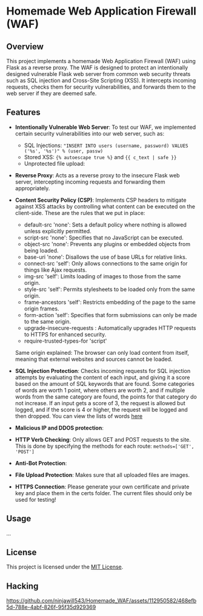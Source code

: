 # Homemade Web Application Firewall (WAF)

## Overview

This project implements a homemade Web Application Firewall (WAF) using Flask as a reverse proxy. The WAF is designed to protect an intentionally designed vulnerable Flask web server from common web security threats such as SQL injection and Cross-Site Scripting (XSS). It intercepts incoming requests, checks them for security vulnerabilities, and forwards them to the web server if they are deemed safe.

## Features

- **Intentionally Vulnerable Web Server**: To test our WAF, we implemented certain security vulnerabilities into our web server, such as:
    - SQL Injections: ```"INSERT INTO users (username, password) VALUES ('%s', '%s')" % (user, passw)```
    - Stored XSS: ```{% autoescape true %}``` and ```{{ c_text | safe }}```
    - Unprotected file upload:

- **Reverse Proxy**: Acts as a reverse proxy to the insecure Flask web server, intercepting incoming requests and forwarding them appropriately.

- **Content Security Policy (CSP)**: Implements CSP headers to mitigate against XSS attacks by controlling what content can be executed on the client-side. These are the rules that we put in place: 
    - default-src 'none': Sets a default policy where nothing is allowed unless explicitly permitted.
    - script-src 'none': Specifies that no JavaScript can be executed.
    - object-src 'none': Prevents any plugins or embedded objects from being loaded.
    - base-uri 'none': Disallows the use of base URLs for relative links.
    - connect-src 'self': Only allows connections to the same origin for things like Ajax requests.
    - img-src 'self': Limits loading of images to those from the same origin.
    - style-src 'self': Permits stylesheets to be loaded only from the same origin.
    - frame-ancestors 'self': Restricts embedding of the page to the same origin frames.
    - form-action 'self': Specifies that form submissions can only be made to the same origin.
    - upgrade-insecure-requests : Automatically upgrades HTTP requests to HTTPS for enhanced security.
    - require-trusted-types-for 'script' 

    Same origin explained: The browser can only load content from itself, meaning that external websites and sources cannot be loaded.

- **SQL Injection Protection**: Checks incoming requests for SQL injection attempts by evaluating the content of each input, and giving it a score based on the amount of SQL keywords that are found. Some categories of words are worth 1 point, where others are worth 2, and if multiple words from the same category are found, the points for that category do not increase. If an input gets a score of 3, the request is allowed but logged, and if the score is 4 or higher, the request will be logged and then dropped. You can view the lists of words [here](code/checks/sql.json)

- **Malicious IP and DDOS protection**: 

- **HTTP Verb Checking**: Only allows GET and POST requests to the site. This is done by specifying the methods for each route: ```methods=['GET', 'POST']```

- **Anti-Bot Protection**:

- **File Upload Protection**: Makes sure that all uploaded files are images.

- **HTTPS Connection**: Please generate your own certificate and private key and place them in the certs folder. The current files should only be used for testing!


## Usage

...


## License

This project is licensed under the [MIT License](LICENSE).


## Hacking

https://github.com/ninjawill543/Homemade_WAF/assets/112950582/468efb5d-788e-4abf-826f-95f35d929369


